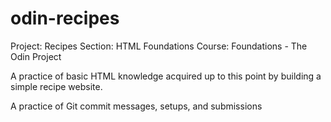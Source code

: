 # odin-recipes
Project: Recipes
Section: HTML Foundations
Course: Foundations - The Odin Project

A practice of basic HTML knowledge acquired up to this point by building a simple recipe website.

A practice of Git commit messages, setups, and submissions 